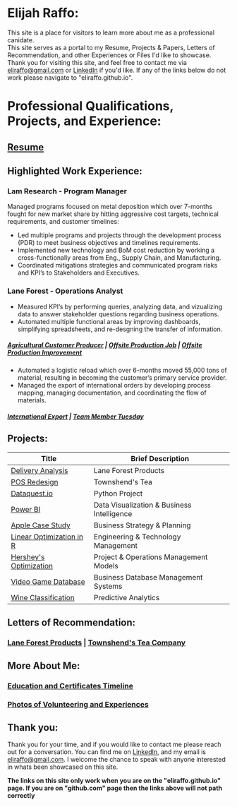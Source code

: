 # Elijah Raffo:  
This site is a place for visitors to learn more about me as a professional canidate.  
This site serves as a portal to my Resume, Projects & Papers, Letters of Recommendation, and other Experiences or Files I'd like to showcase.  
Thank you for visiting this site, and feel free to contact me via <eliraffo@gmail.com> or [LinkedIn](https://www.linkedin.com/in/eliraffo/) if you'd like. If any of the links below do not work please navigate to "eliraffo.github.io".

# Professional Qualifications, Projects, and Experience:
## [Resume](PortfolioPDFs/Resume_ERaffo(2021).pdf)

## Highlighted Work Experience:

### Lam Research - Program Manager
Managed programs focused on metal deposition which over 7-months fought for new market share by hitting aggressive cost targets, technical requirements, and customer timelines:
- Led multiple programs and projects through the development process (PDR) to meet business objectives and timelines requirements.
- Implemented new technology and BoM cost reduction by working a cross-functionally areas from Eng., Supply Chain, and Manufacturing.
- Coordinated mitigations strategies and communicated program risks and KPI’s to Stakeholders and Executives.


### Lane Forest - Operations Analyst
- Measured KPI’s by performing queries, analyzing data, and vizualizing data to answer stakeholder questions regarding business operations.
- Automated multiple functional areas by improving dashboards, simplifying spreadsheets, and re-desgning the transfer of information.

##### [Agricultural Customer Producer](PortfolioPDFs/AgCustPortfolio.pdf)  |  [Offsite Production Job](PortfolioPDFs/OSPjobPortfolio.pdf)  |  [Offsite Production Improvement](PortfolioPDFs/OSPPortfolio.pdf)

- Automated a logistic reload which over 6-months moved 55,000 tons of material, resulting in becoming the customer’s primary service provider.
- Managed the export of international orders by developing process mapping, managing documentation, and coordinating the flow of materials.

##### [International Export](PortfolioPDFs/ExportPortfolio.pdf)  |  [Team Member Tuesday](https://www.facebook.com/LaneForestProducts/photos/pcb.2154183404640183/2154183297973527/?type=3&theater)

## Projects:


| Title | Brief Description |
| --- | --- |
| [Delivery Analysis](PortfolioPDFs/DeliveryPortfolio.pdf) | Lane Forest Products |
| [POS Redesign](PortfolioPDFs/TownshendsPortfolio.pdf) | Townshend's Tea |
| [Dataquest.io](https://github.com/eliraffo/eliraffo.github.io/blob/master/dataquest.io/Profitable.App.Profiles_App.Store.n.Google.Play.Markets_Guided.Project.ipynb) | Python Project |
| [Power BI](eliraffo.github.io/ISQA521) | Data Visualization & Business Intelligence |
| [Apple Case Study](eliraffo.github.io/BA453/BA453_GroupCaseAnaly_Apple_ERaffo.pdf) | Business Strategy & Planning |
| [Linear Optimization in R](eliraffo.github.io/ETM540/LinearOptimizationR_PSU.pdf) | Engineering & Technology Management |
| [Hershey's Optimization](eliraffo.github.io/OBA466) | Project & Operations Management Models | 
| [Video Game Database](eliraffo.github.io/OBA444) | Business Database Management Systems |
| [Wine Classification](eliraffo.github.io/OBA410) | Predictive Analytics |


## Letters of Recommendation:
### [Lane Forest Products](PortfolioPDFs/LOR_LaneForest.PDF)  |  [Townshend's Tea Company](PortfolioPDFs/LOR_Townshends.PDF)

## More About Me:  
### [Education and Certificates Timeline](PortfolioPDFs/Timeline_Certificates.pdf)
### [Photos of Volunteering and Experiences](eliraffo.github.io/Photos)

## Thank you:
Thank you for your time, and if you would like to contact me please reach out for a conversation. You can find me on [LinkedIn](https://www.linkedin.com/in/eliraffo/), and my email is <eliraffo@gmail.com>. I welcome the chance to speak with anyone interested in whats been showcased on this site.

**The links on this site only work when you are on the "eliraffo.github.io" page. If you are on "github.com" page then the links above will not path correctly**
